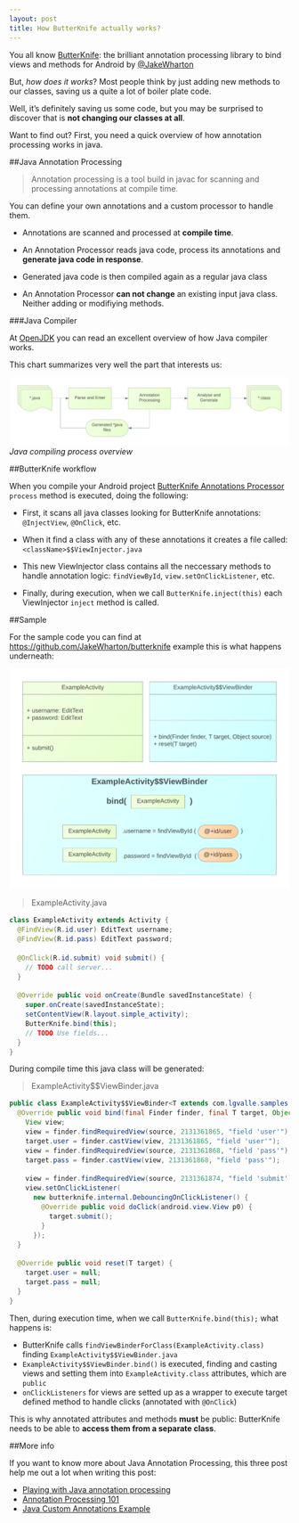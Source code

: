 ```yaml
---
layout: post
title: How ButterKnife actually works?
---
```


You all know [ButterKnife](http://jakewharton.github.io/butterknife/): the brilliant annotation processing library to bind views and methods for Android by [@JakeWharton](https://twitter.com/JakeWharton)

But, *how does it works*? Most people think by just adding new methods to our classes, saving us a quite a lot of boiler plate code.

Well, it’s definitely saving us some code, but you may be surprised to discover that is **not changing our classes at all**.

Want to find out? First, you need a quick overview of how annotation processing works in java.

##Java Annotation Processing

> Annotation processing is a tool build in javac for scanning and processing annotations at compile time.

You can define your own annotations and a custom processor to handle them.

  * Annotations are scanned and processed at **compile time**.

  * An Annotation Processor reads java code, process its annotations and **generate java code in response**. 
  
  * Generated java code is then compiled again as a regular java class

  * An Annotation Processor **can not change** an existing input java class. Neither adding or modifiying methods.


###Java Compiler

At [OpenJDK][link2] you can read an excellent overview of how Java compiler works. 

This chart summarizes very well the part that interests us:

![java compiler][image-java-compiler]
*Java compiling process overview*

##ButterKnife workflow

When you compile your Android project [ButterKnife Annotations Processor][link1] `process` method is executed, doing the following:

  * First, it scans all java classes looking for ButterKnife annotations: `@InjectView`, `@OnClick`, etc.
  
  * When it find a class with any of these annotations it creates a file called: `<className>$$ViewInjector.java`
  
  * This new ViewInjector class contains all the neccessary methods to handle annotation logic: `findViewById`, `view.setOnClickListener`, etc.
  
  * Finally, during execution, when we call `ButterKnife.inject(this)` each ViewInjector `inject` method is called.




##Sample

For the sample code you can find at https://github.com/JakeWharton/butterknife example this is what happens underneath:

![butterknife sample][image-view-bind]

> ExampleActivity.java

```java
class ExampleActivity extends Activity {
  @FindView(R.id.user) EditText username;
  @FindView(R.id.pass) EditText password;

  @OnClick(R.id.submit) void submit() {
    // TODO call server...
  }

  @Override public void onCreate(Bundle savedInstanceState) {
    super.onCreate(savedInstanceState);
    setContentView(R.layout.simple_activity);
    ButterKnife.bind(this);
    // TODO Use fields...
  }
}
```

During compile time this java class will be generated:

> ExampleActivity$$ViewBinder.java

```java
public class ExampleActivity$$ViewBinder<T extends com.lgvalle.samples.ui.ExampleActivity> implements ViewBinder<T> {
  @Override public void bind(final Finder finder, final T target, Object source) {
    View view;
    view = finder.findRequiredView(source, 2131361865, "field 'user'");
    target.user = finder.castView(view, 2131361865, "field 'user'");
    view = finder.findRequiredView(source, 2131361868, "field 'pass'");
    target.pass = finder.castView(view, 2131361868, "field 'pass'");

    view = finder.findRequiredView(source, 2131361874, "field 'submit' and method 'submit'");
    view.setOnClickListener(
      new butterknife.internal.DebouncingOnClickListener() {
        @Override public void doClick(android.view.View p0) {
          target.submit();
        }
      });
  }

  @Override public void reset(T target) {
    target.user = null;
    target.pass = null;
  }
}
```
 
Then, during execution time, when we call `ButterKnife.bind(this);` what happens is:

  * ButterKnife calls `findViewBinderForClass(ExampleActivity.class)` finding `ExampleActivity$$ViewBinder.java`
  * `ExampleActivity$$ViewBinder.bind()` is executed, finding and casting views and setting them into `ExampleActivity.class` attributes, which are `public`
  * `onClickListeners` for views are setted up as a wrapper to execute target defined method to handle clicks (annotated with `@OnClick`)

This is why annotated attributes and methods **must** be public: ButterKnife needs to be able to **access them from a separate class**.  


##More info

If you want to know more about Java Annotation Processing, this three post help me out a lot when writing this post:

  * [Playing with Java annotation processing][ref1]
  * [Annotation Processing 101][ref2]
  * [Java Custom Annotations Example][ref3]

[image-java-compiler]: https://raw.githubusercontent.com/lgvalle/lgvalle.github.io/master/public/images/butterknife-java-compiler.png "How Java compiler works"
[image-view-bind]: https://raw.githubusercontent.com/lgvalle/lgvalle.github.io/master/public/images/butterknife-viewbind.png "View bind"
[link1]: https://github.com/JakeWharton/butterknife/blob/master/butterknife/src/main/java/butterknife/internal/ButterKnifeProcessor.java
[link2]: http://openjdk.java.net/groups/compiler/doc/compilation-overview/index.html
[ref1]: http://programmaticallyspeaking.com/playing-with-java-annotation-processing.html "Playing with Java annotation processing"
[ref2]: http://hannesdorfmann.com/annotation-processing/annotationprocessing101/ "Annotation Processing 101"
[ref3]: http://www.mkyong.com/java/java-custom-annotations-example/ "Java Custom Annotations Example"